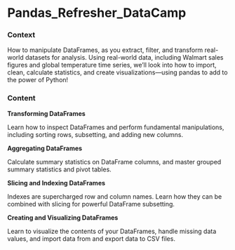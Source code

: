# Pandas_Refresher_DataCamp

### Context
How to manipulate DataFrames, as you extract, filter, and transform real-world datasets for analysis. Using real-world data, including Walmart sales figures and global temperature time series, we’ll look into how to import, clean, calculate statistics, and create visualizations—using pandas to add to the power of Python!

### Content
**Transforming DataFrames**

Learn how to inspect DataFrames and perform fundamental manipulations, including sorting rows, subsetting, and adding new columns.

**Aggregating DataFrames**

Calculate summary statistics on DataFrame columns, and master grouped summary statistics and pivot tables.

**Slicing and Indexing DataFrames**

Indexes are supercharged row and column names. Learn how they can be combined with slicing for powerful DataFrame subsetting.

**Creating and Visualizing DataFrames**

Learn to visualize the contents of your DataFrames, handle missing data values, and import data from and export data to CSV files.
